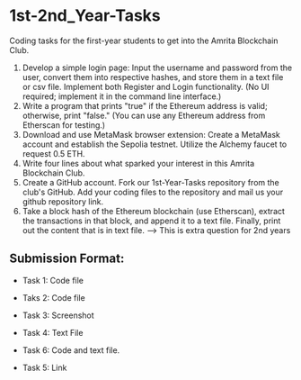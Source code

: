 # 1st-2nd_Year-Tasks
Coding tasks for the first-year students to get into the Amrita Blockchain Club.

1. Develop a simple login page: Input the username and password from the user, convert them into respective hashes, and store them in a text file or csv file. Implement both Register and Login functionality. (No UI required; implement it in the command line interface.)
2. Write a program that prints "true" if the Ethereum address is valid; otherwise, print "false." (You can use any Ethereum address from Etherscan for testing.)
3. Download and use MetaMask browser extension: Create a MetaMask account and establish the Sepolia testnet. Utilize the Alchemy faucet to request 0.5 ETH.
4. Write four lines about what sparked your interest in this Amrita Blockchain Club.
5. Create a GitHub account. Fork our 1st-Year-Tasks repository from the club's GitHub. Add your coding files to the repository and mail us your github repository link.
6. Take a block hash of the Ethereum blockchain (use Etherscan), extract the transactions in that block, and append it to a text file. Finally, print out the content that is in text file. --> This is extra question for 2nd years
   
## Submission Format:
  - Task 1: Code file
  
  - Taks 2: Code file
  
  - Task 3: Screenshot
  
  - Task 4: Text File

  - Task 6: Code and text file.
  
  - Task 5: Link
